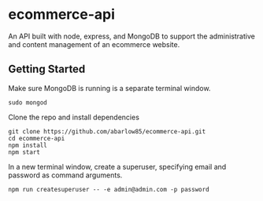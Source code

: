 ecommerce-api
===========
An API built with node, express, and MongoDB to support the administrative and content management of an ecommerce website.

Getting Started
-----

Make sure MongoDB is running is a separate terminal window.

`sudo mongod`

Clone the repo and install dependencies

```
git clone https://github.com/abarlow85/ecommerce-api.git
cd ecommerce-api
npm install
npm start
```

In a new terminal window, create a superuser, specifying email and password as command arguments.

`npm run createsuperuser -- -e admin@admin.com -p password`
